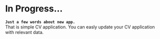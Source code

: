 # In Progress...
**`Just a few words about new app.`**\
That is simple CV application. You can easly update your CV application with relevant data. 
